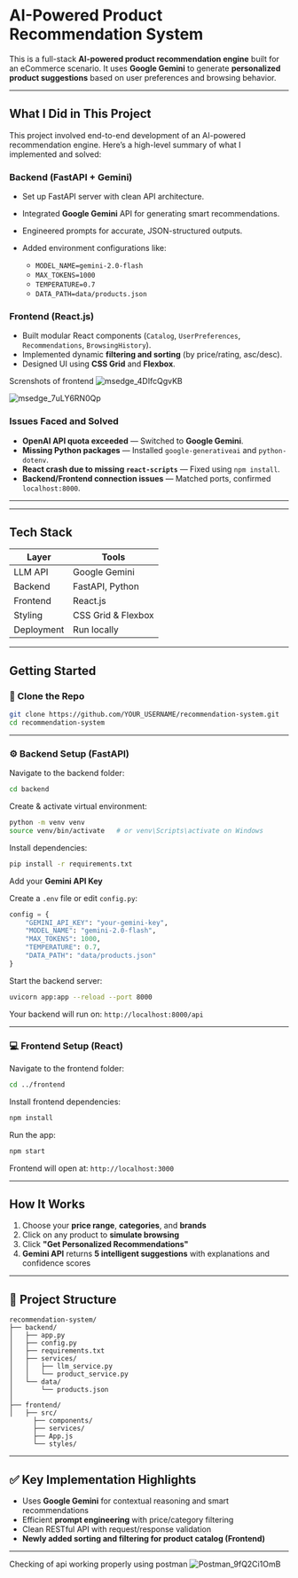 #  AI-Powered Product Recommendation System

This is a full-stack **AI-powered product recommendation engine** built for an eCommerce scenario. It uses **Google Gemini** to generate **personalized product suggestions** based on user preferences and browsing behavior.

---

## What I Did in This Project

This project involved end-to-end development of an AI-powered recommendation engine. Here’s a high-level summary of what I implemented and solved:

###  Backend (FastAPI + Gemini)

* Set up FastAPI server with clean API architecture.
* Integrated **Google Gemini** API for generating smart recommendations.
* Engineered prompts for accurate, JSON-structured outputs.
* Added environment configurations like:

  * `MODEL_NAME=gemini-2.0-flash`
  * `MAX_TOKENS=1000`
  * `TEMPERATURE=0.7`
  * `DATA_PATH=data/products.json`

###  Frontend (React.js)

* Built modular React components (`Catalog`, `UserPreferences`, `Recommendations`, `BrowsingHistory`).
* Implemented dynamic **filtering and sorting** (by price/rating, asc/desc).
* Designed UI using **CSS Grid** and **Flexbox**.

Screnshots of frontend
![msedge_4DIfcQgvKB](https://github.com/user-attachments/assets/2a820a40-14b3-4694-b636-01296395b079)


![msedge_7uLY6RN0Qp](https://github.com/user-attachments/assets/bd840da9-cd79-4da1-aba0-7c1ed228b117)


###  Issues Faced and Solved

* **OpenAI API quota exceeded** — Switched to **Google Gemini**.
* **Missing Python packages** — Installed `google-generativeai` and `python-dotenv`.
* **React crash due to missing `react-scripts`** — Fixed using `npm install`.
* **Backend/Frontend connection issues** — Matched ports, confirmed `localhost:8000`.

---



---

##  Tech Stack

| Layer      | Tools              |
| ---------- | ------------------ |
| LLM API    | Google Gemini      |
| Backend    | FastAPI, Python    |
| Frontend   | React.js           |
| Styling    | CSS Grid & Flexbox |
| Deployment | Run locally        |

---

## Getting Started

### 📁 Clone the Repo

```bash
git clone https://github.com/YOUR_USERNAME/recommendation-system.git
cd recommendation-system
```

---

### ⚙️ Backend Setup (FastAPI)

 Navigate to the backend folder:

```bash
cd backend
```

 Create & activate virtual environment:

```bash
python -m venv venv
source venv/bin/activate   # or venv\Scripts\activate on Windows
```

 Install dependencies:

```bash
pip install -r requirements.txt
```

 Add your **Gemini API Key**

Create a `.env` file or edit `config.py`:

```python
config = {
    "GEMINI_API_KEY": "your-gemini-key",
    "MODEL_NAME": "gemini-2.0-flash",
    "MAX_TOKENS": 1000,
    "TEMPERATURE": 0.7,
    "DATA_PATH": "data/products.json"
}
```

 Start the backend server:

```bash
uvicorn app:app --reload --port 8000
```

 Your backend will run on: `http://localhost:8000/api`

---

### 💻 Frontend Setup (React)

 Navigate to the frontend folder:

```bash
cd ../frontend
```

 Install frontend dependencies:

```bash
npm install
```

 Run the app:

```bash
npm start
```

 Frontend will open at: `http://localhost:3000`

---

##  How It Works

1. Choose your **price range**, **categories**, and **brands**
2. Click on any product to **simulate browsing**
3. Click **"Get Personalized Recommendations"**
4. **Gemini API** returns **5 intelligent suggestions** with explanations and confidence scores

---

## 📂 Project Structure

```
recommendation-system/
├── backend/
│   ├── app.py
│   ├── config.py
│   ├── requirements.txt
│   ├── services/
│   │   ├── llm_service.py
│   │   └── product_service.py
│   └── data/
│       └── products.json
│
├── frontend/
│   ├── src/
      ├── components/
      ├── services/
      ├── App.js
      └── styles/

```

---

## ✅ Key Implementation Highlights

* Uses **Google Gemini** for contextual reasoning and smart recommendations
* Efficient **prompt engineering** with price/category filtering
* Clean RESTful API with request/response validation
*  **Newly added sorting and filtering for product catalog (Frontend)**

---

Checking of api working properly using postman
![Postman_9fQ2Ci1OmB](https://github.com/user-attachments/assets/99d437bb-2fae-4695-8166-b177dbc77ff1)






